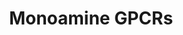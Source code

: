 ---
annotations:
- type: Pathway Ontology
  value: signaling pathway
- type: Pathway Ontology
  value: G protein mediated signaling pathway
authors:
- MaintBot
- Egonw
- Elisa
- Khanspers
description: 'G protein–coupled receptors (GPCRs) which are also known as seven-(pass)-transmembrane
  domain receptors, 7TM receptors, heptahelical receptors, serpentine receptor, and
  G protein–linked receptors (GPLR), constitute a large protein family of receptors
  that detect molecules outside the cell and activate internal signal transduction
  pathways and, ultimately, cellular responses. Coupling with G proteins, they are
  called seven-transmembrane receptors because they pass through the cell membrane
  seven times. Source: [https://en.wikipedia.org/wiki/G_protein–coupled_receptor Wikipedia]   Monoamine
  GPCRs are Rhodopsin-like GPCRs that bind to monoamine neurotransmitters. [https://en.wikipedia.org/wiki/Monoamine_neurotransmitter
  Monoamine neurotransmitters]'
last-edited: 2019-08-16
organisms:
- Canis familiaris
redirect_from:
- /index.php/Pathway:WP1193
- /instance/WP1193
schema-jsonld:
- '@context': https://schema.org/
  '@id': https://wikipathways.github.io/pathways/WP1193.html
  '@type': Dataset
  creator:
    '@type': Organization
    name: WikiPathways
  description: 'G protein–coupled receptors (GPCRs) which are also known as seven-(pass)-transmembrane
    domain receptors, 7TM receptors, heptahelical receptors, serpentine receptor,
    and G protein–linked receptors (GPLR), constitute a large protein family of receptors
    that detect molecules outside the cell and activate internal signal transduction
    pathways and, ultimately, cellular responses. Coupling with G proteins, they are
    called seven-transmembrane receptors because they pass through the cell membrane
    seven times. Source: [https://en.wikipedia.org/wiki/G_protein–coupled_receptor
    Wikipedia]   Monoamine GPCRs are Rhodopsin-like GPCRs that bind to monoamine neurotransmitters.
    [https://en.wikipedia.org/wiki/Monoamine_neurotransmitter Monoamine neurotransmitters]'
  keywords:
  - HTR1A
  - Histamine
  - HTR1B
  - CHRM5
  - CHRM4
  - DRD1
  - Epinephrine
  - ADRB3
  - CHRM1
  - DRD2
  - CHRM2
  - HTR2B
  - DRD5
  - Muscarine
  - ADRA2B
  - ADRB1
  - HTR4
  - HTR6
  - HRH2
  - DRD4
  - ADRA2C
  - DRD3
  - CHRM3
  - Norepinephrine
  - Dopamine
  - HTR2A
  - HTR1E
  - HTR1D
  - ADRA2A
  - HTR7
  - HTR5B
  - 'Acetylcholine '
  - Serotonin
  - HTR5A
  - HTR1F
  - ADRA1D
  - HTR2C
  - ADRB2
  - HRH1
  - ADRA1B
  - ADRA1A
  license: CC0
  name: Monoamine GPCRs
seo: CreativeWork
title: Monoamine GPCRs
wpid: WP1193
---